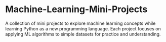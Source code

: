 # Machine-Learning-Mini-Projects
A collection of mini projects to explore machine learning concepts while learning Python as a new programming language. Each project focuses on applying ML algorithms to simple datasets for practice and understanding.
